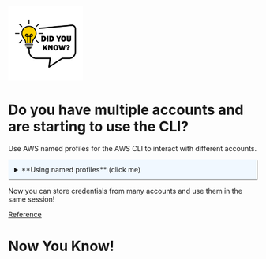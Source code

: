 <style>
details > summary {
  padding: 12px 12px;
  background-color: #f0f8ff;
  border: none;
  box-shadow: 1px 1px 1px grey;
}

details > p {
  border-radius: 0 0 0px 0px;
  background-color: #f0f8f7;
  padding: 10px 15px;
  margin: 0;
  border-left-width: 5px;
  border-left-style: solid;
  border-left-color: #b3dbff;
  border-radius: 0px;
  }
</style>


<img src="vecteezy_did-you-know-sticker-vector_7688896.jpg"  width="30%" height="30%">


# Do you have multiple accounts and are starting to use the CLI?

Use AWS named profiles for the AWS CLI to interact with different accounts.

<details>
    <summary>
    	**Using named profiles** (click me)
    </summary>
    <p>
    To set up a new profile:  
		`aws configure --profile myprodprofile`   
	 To use a specific profile:  
		`aws s3 ls s3://mybucket --profile myprodprofile`    
	
[Reference](https://docs.aws.amazon.com/toolkit-for-visual-studio/latest/user-guide/keys-profiles-credentials.html) 
	
   </p>
</details>


Now you can store credentials from many accounts and use them in the same session!


[Reference](https://docs.aws.amazon.com/cli/latest/userguide/cli-configure-profiles.html)


# Now You Know!